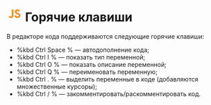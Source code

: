 # ![](../../../media/app/icons/component-18/component-default-55.svg) Горячие клавиши

В редакторе кода поддерживаются следующие горячие клавиши:

- %kbd Ctrl Space % — автодополнение кода;
- %kbd Ctrl I % — показать тип переменной;
- %kbd Ctrl O % — показать описание переменной;
- %kbd Ctrl Q % — переименовать переменную;
- %kbd Ctrl . % — выделить переменные в коде (добавляются множественные курсоры);
- %kbd Ctrl / % — закомментировать/раскомментировать код.